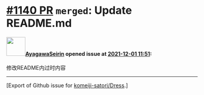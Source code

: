 # [\#1140 PR](https://github.com/komeiji-satori/Dress/pull/1140) `merged`: Update README.md

#### <img src="https://avatars.githubusercontent.com/u/25474520?u=34014aa843f65a1b78677ced8b5d5b86fcbd1e58&v=4" width="50">[AyagawaSeirin](https://github.com/AyagawaSeirin) opened issue at [2021-12-01 11:51](https://github.com/komeiji-satori/Dress/pull/1140):

修改README内过时内容




-------------------------------------------------------------------------------



[Export of Github issue for [komeiji-satori/Dress](https://github.com/komeiji-satori/Dress).]
